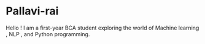 # Pallavi-rai
Hello ! I am a first-year BCA student exploring the world of Machine learning , NLP , and Python programming.
